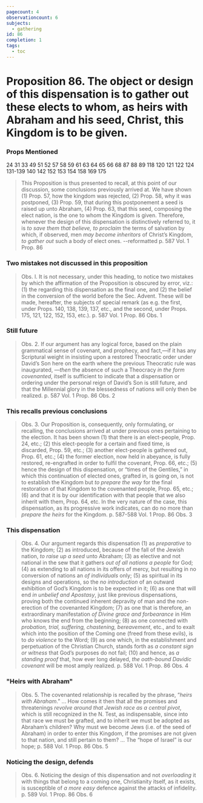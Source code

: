 ```yaml
---
pagecount: 4
observationcount: 6
subjects:
  - gathering
id: 86
completion: 1
tags:
  - toc
---
```

# Proposition 86. The object or design of this dispensation is to gather out these elects to whom, as heirs with Abraham and his seed, Christ, this Kingdom is to be given.

### Props Mentioned
24 31 33 49 51 52 57 58 59 61 63 64 65 66 68 87 88 89 118 120 121 122 124 131-139 140 142 152 153 154 158 169 175

>This Proposition is thus presented to recall, at this point of our discussion, some conclusions previously arrived at. We have shown 
>(1) Prop. 57, how the kingdom was rejected, 
>(2) Prop. 58, why it was postponed, 
>(3) Prop. 59, that during this postponement a seed is raised up unto Abraham, 
>(4) Prop. 63, that this seed, composing the elect nation, is the one to whom the Kingdom is given. 
>Therefore, whenever the design of this dispensation is distinctively referred to, it is *to save them that believe, to proclaim* the terms of salvation by which, if observed, men *may become inheritors* of Christ’s Kingdom, *to gather out* such a body of elect ones.
>--reformatted
>p. 587 Vol. 1 Prop. 86
### Two mistakes not discussed in this proposition
>Obs. l. It is not necessary, under this heading, to notice two mistakes by which the affirmation of the Proposition is obscured by error, viz.: (1) the regarding this dispensation as the final one, and (2) the belief in the conversion of the world before the Sec. Advent. These will be made, hereafter, the subjects of special remark (as e.g. the first, under Props. 140, 138, 139, 137, etc., and the second, under Props. 175, 121, 122, 152, 153, etc.).
>p. 587 Vol. 1 Prop. 86 Obs. 1
### Still future
>Obs. 2. If our argument has any logical force, based on the plain grammatical sense of covenant, and prophecy, and fact,—if it has any Scriptural weight in insisting upon a restored Theocratic order under David’s Son here on the earth where the previous Theocratic rule was inaugurated, —*then* the absence of such a Theocracy *in the form covenanted*, itself is sufficient to indicate that a dispensation or ordering under the personal reign of David’s Son is still future, and that the Millennial glory in the blessedness of nations will only then be realized.
>p. 587 Vol. 1 Prop. 86 Obs. 2
### This recalls previous conclusions
>Obs. 3. Our Proposition is, consequently, only formulating, or recalling, the conclusions arrived at under previous ones pertaining to the election. It has been shown 
>(1) that there is an elect-people, Prop. 24, etc.; 
>(2) this elect-people for a certain and fixed time, is discarded, Prop. 59, etc.; 
>(3) another elect-people is gathered out, Prop. 61, etc.; 
>(4) the former election, now held in abeyance, is fully restored, re-engrafted in order to fulfil the covenant, Prop. 66, etc.; 
>(5) hence the design of this dispensation, or “times of the Gentiles,” in which this continuation of elected ones, grafted in, is going on, is not to establish the Kingdom but *to prepare the way* for the final restoration of that Kingdom to the covenanted people, Prop. 65, etc.; 
>(6) and that it is by our identification with that people that we also inherit with them, Prop. 64, etc. 
>In the very nature of the case, this dispensation, as its progressive work indicates, can do no more than *prepare the heirs* for the Kingdom.
>p. 587-588 Vol. 1 Prop. 86 Obs. 3
### This dispensation
>Obs. 4. Our argument regards this dispensation 
>(1) as *preparative* to the Kingdom; 
>(2) as introduced, because of the fall of the Jewish nation, *to raise up a seed* unto Abraham; 
>(3) as elective and not national in the sew that it gathers *out of all nations a people* for God; 
>(4) as extending to all nations in its offers of mercy, but resulting in no conversion of nations an *of individuals* only; 
>(5) as spiritual in its designs and operations, so the *no introduction* of an outward exhibition of God’s Kingdom is to be expected in it; 
>(6) as one that will end *in unbelief and Apostasy*, just like previous dispensations, proving both the continued inherent depravity of man and the non-erection of the covenanted Kingdom; 
>(7) as one that is therefore, an extraordinary manifestation *of Divine grace and forbearance* in Him who knows the end from the beginning; 
>(8) as one connected with *probation, trial, suffering, chastening, bereavement*, etc., and to exalt which into the position of the Coming one (freed from these evils), is to *do violence* to the Word; 
>(9) as one which, in the establishment and perpetuation of the Christian Church, stands forth as *a constant sign or witness* that God’s purposes do not fail; 
>(10) and hence, as *a standing proof* that, how ever long delayed, *the oath-bound Davidic covenant* will be most amply realized.
>p. 588 Vol. 1 Prop. 86 Obs. 4
### "Heirs with Abraham"
>Obs. 5. The covenanted relationship is recalled by the phrase, “*heirs with Abraham*.”
>...
>How comes it then that all the promises and threatenings *revolve around that Jewish race as a central pivot*, which is still recognized in the N. Test, as indispensable, since into that race we must be grafted, and to inherit we must be adopted as Abraham’s children? Why must we become Jews (i.e. of the seed of Abraham) in order to enter this Kingdom, if the promises are not given to that nation, and still pertain to them?
>...
>The “hope of Israel” is our hope;
>p. 588 Vol. 1 Prop. 86 Obs. 5
### Noticing the design, defends
>Obs. 6. Noticing the design of this dispensation and not *overloading* it with things that belong to a coming one, Christianity itself, as it exists, is susceptible of *a more easy* defence against the attacks of infidelity.
>p. 589 Vol. 1 Prop. 86 Obs. 6
